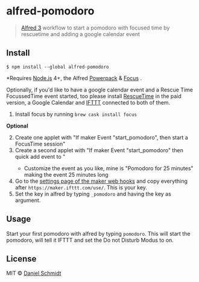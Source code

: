 # alfred-pomodoro

> [Alfred 3](https://www.alfredapp.com) workflow to start a pomodoro with focused time by rescuetime and adding a google calendar event

## Install

```
$ npm install --global alfred-pomodoro
```

\*Requires [Node.js](https://nodejs.org) 4+, the Alfred [Powerpack](https://www.alfredapp.com/powerpack/) & [Focus](https://heyfocus.com/) .

Optionally, if you'd like to have a google calendar event and a Rescue Time FocussedTime event started, too please install [RescueTime](https://www.rescuetime.com/) in the paid version, a Google Calendar and [IFTTT](ifttt.com) connected to both of them.

1. Install focus by running `brew cask install focus`

**Optional**

2. Create one applet with "If maker Event "start_pomodoro", then start a FocusTime session"
3. Create a second applet with "If maker Event "start_pomodoro" then quick add event to <your calendar>"
   * Customize the event as you like, mine is "Pomodoro for 25 minutes" making the event 25 minutes long
4. Go to the [settings page of the maker web hooks](https://ifttt.com/services/maker_webhooks/settings) and copy everything after `https://maker.ifttt.com/use/`. This is your key.
5. Set the key in alfred by typing `_pomodoro` and having the key as argument.

## Usage

Start your first pomodoro with alfred by typing `pomodoro`. This will start the pomodoro, will tell it IFTTT and set the Do not Disturb Modus to on.

## License

MIT © [Daniel Schmidt](https://danielmschmidt.de)
